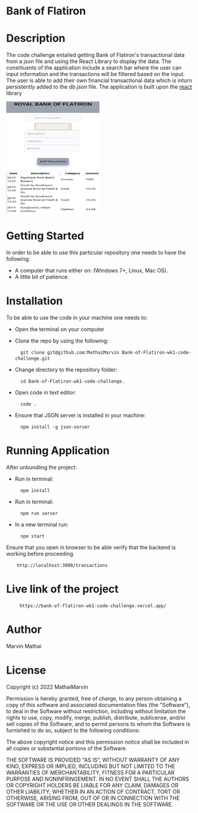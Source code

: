 # Bank of Flatiron
# Description
The code challenge entailed getting Bank of Flatiron's transactional data from a json file  and using the React Library to display the data. The constituents of the application include a search bar where the user can input information and the transactions will be filtered based on the input. The user is able to add their own financial transactional data which is inturn persistently added to the db.json file. The application is built upon the [react](https://reactjs.org/) library

<img src="./project.jpg" alt="bank-transactions" width="250" height="300">


# Getting Started
In order to be able to use this particular repository one needs to have the following:

- A computer that runs either on: (Windows 7+, Linux, Mac OS).
- A little bit of patience.

# Installation
To be able to use the code in your machine one needs to:
- Open the terminal on your computer
- Clone the repo by using the following:

        git clone git@github.com:MathaiMarvin Bank-of-Flatiron-wk1-code-challenge.git

- Change directory to the repository folder:

        cd Bank-of-Flatiron-wk1-code-challenge.

- Open code in text editor:

        code .
- Ensure that JSON server is installed in your machine:

        npm install -g json-server

# Running Application

After unbundling the project:

- Run in terminal:
        
        npm install

- Run in terminal:

        npm run server

- In a new terminal run:

        npm start

Ensure that you open in browser to be able verify that the backend is working before proceeding.

        http://localhost:3000/transactions 
        
 # Live link of the project
         
         https://bank-of-flatiron-wk1-code-challenge.vercel.app/
         

# Author

Marvin Mathai

# License

Copyright (c) 2022 MathaiMarvin

Permission is hereby granted, free of charge, to any person obtaining a copy of this software and associated documentation files (the "Software"), to deal in the Software without restriction, including without limitation the rights to use, copy, modify, merge, publish, distribute, sublicense, and/or sell copies of the Software, and to permit persons to whom the Software is furnished to do so, subject to the following conditions:

The above copyright notice and this permission notice shall be included in all copies or substantial portions of the Software.

THE SOFTWARE IS PROVIDED "AS IS", WITHOUT WARRANTY OF ANY KIND, EXPRESS OR IMPLIED, INCLUDING BUT NOT LIMITED TO THE WARRANTIES OF MERCHANTABILITY, FITNESS FOR A PARTICULAR PURPOSE AND NONINFRINGEMENT. IN NO EVENT SHALL THE AUTHORS OR COPYRIGHT HOLDERS BE LIABLE FOR ANY CLAIM, DAMAGES OR OTHER LIABILITY, WHETHER IN AN ACTION OF CONTRACT, TORT OR OTHERWISE, ARISING FROM, OUT OF OR IN CONNECTION WITH THE SOFTWARE OR THE USE OR OTHER DEALINGS IN THE SOFTWARE.




